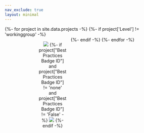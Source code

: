 ```yaml
---
nav_exclude: true
layout: minimal
---
```


<style type="text/css">
#projects_with_bestpractices {
  display: flex;
  flex-wrap: wrap;
  justify-content: center;
  & dt::after {
    content: "" !important;
  }
  & div {
    flex-basis: 16%;
    padding: 1em;
  }
  & dt img[src^="https://landscape.lfenergy.org/"] {
    height: 100px;
  }
  & dt {
    text-align: center;
  }
  & dd {
    margin-left: 0;
  }
  & dd p {
    text-align: center;
  }
  & dd p:first-child {
      font-family: Arial;
      font-size: 13px;
      color: #AAAAAA;
  }
  & dd p:last-child {
      font-family: Arial;
      font-size: 17px;
      color: #999999;
  }
}
</style>
<dl id="projects_with_bestpractices">
{%- for project in site.data.projects -%}
{%- if project['Level'] != 'workinggroup' -%}
  <div>
  <dt>
    <img src="{{ project['Logo URL'] }}" >
    {%- if project["Best Practices Badge ID"] and project["Best Practices Badge ID"] != 'none' and project["Best Practices Badge ID"] != 'False' -%}
    <a href="https://bestpractices.coreinfrastructure.org/projects/{{ project["Best Practices Badge ID"] }}"><img src="https://bestpractices.coreinfrastructure.org/projects/{{ project["Best Practices Badge ID"] }}/badge"></a>
    {%- endif -%}
  </dt>
  </div>
{%- endif -%}
{%- endfor -%}
</dl>
